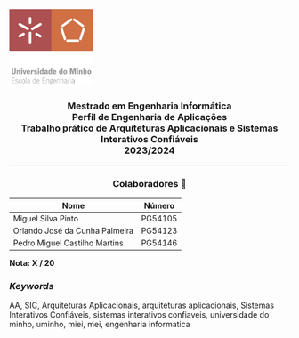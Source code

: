 <img src='EEUM_logo.png' width="30%"/>

<h3 align="center">Mestrado em Engenharia Informática <br> Perfil de Engenharia de Aplicações <br> Trabalho prático de Arquiteturas Aplicacionais e Sistemas Interativos Confiáveis <br> 2023/2024 </h3>

---
<h3 align="center"> Colaboradores &#129309 </h2>

<div align="center">

| Nome                           | Número  |
|--------------------------------|---------|
| Miguel Silva Pinto             | PG54105 |
| Orlando José da Cunha Palmeira | PG54123 |
| Pedro Miguel Castilho Martins  | PG54146 |

</div>

<b> Nota: X / 20 </b>

<h3><i>Keywords</i></h3>
AA, SIC, Arquiteturas Aplicacionais, arquiteturas aplicacionais, Sistemas Interativos Confiáveis, sistemas interativos confiaveis, universidade do minho, uminho, miei, mei, engenharia informatica
